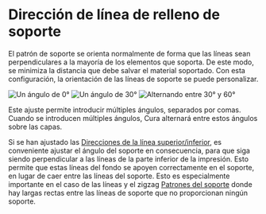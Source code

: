 Dirección de línea de relleno de soporte
====
El patrón de soporte se orienta normalmente de forma que las líneas sean perpendiculares a la mayoría de los elementos que soporta. De este modo, se minimiza la distancia que debe salvar el material soportado. Con esta configuración, la orientación de las líneas de soporte se puede personalizar.

<!--screenshot {
"image_path": "support_infill_angle_0.png",
"models": [{"script": "umbrella_square_rounded.scad"}],
"camera_position": [0, 0, 180],
"settings": {
    "support_enable": true,
    "support_infill_angles": [0]
},
"layer": 160,
"colours": 64
}-->
<!--screenshot {
"image_path": "support_infill_angle_30.png",
"models": [{"script": "umbrella_square_rounded.scad"}],
"camera_position": [0, 0, 180],
"settings": {
    "support_enable": true,
    "support_infill_angles": [30]
},
"layer": 160,
"colours": 64
}-->
<!--screenshot {
"image_path": "support_infill_angles.png",
"models": [{"script": "umbrella_square_rounded.scad"}],
"camera_position": [0, 0, 180],
"settings": {
    "support_enable": true,
    "support_infill_angles": [30, 60]
},
"layer": 160,
"colours": 64
}-->
![Un ángulo de 0°](../images/soporte_ángulo_de_relleno_0.png)
![Un ángulo de 30°](../images/support_infill_angle_30.png)
![Alternando entre 30° y 60°](../images/support_infill_angles.png)

Este ajuste permite introducir múltiples ángulos, separados por comas. Cuando se introducen múltiples ángulos, Cura alternará entre estos ángulos sobre las capas.

Si se han ajustado las [Direcciones de la línea superior/inferior](../top_bottom/skin_angles.md), es conveniente ajustar el ángulo del soporte en consecuencia, para que siga siendo perpendicular a las líneas de la parte inferior de la impresión. Esto permite que estas líneas del fondo se apoyen correctamente en el soporte, en lugar de caer entre las líneas del soporte. Esto es especialmente importante en el caso de las líneas y el zigzag [Patrones del soporte](support_pattern.md) donde hay largas rectas entre las líneas de soporte que no proporcionan ningún soporte.